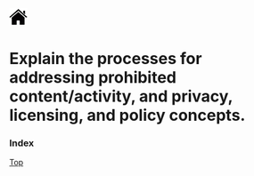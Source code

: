 [![Home](/img/home.jpg)](Readme.md)


# Explain the processes for addressing prohibited content/activity, and privacy, licensing, and policy concepts.
### Index 




[Top](#Index)